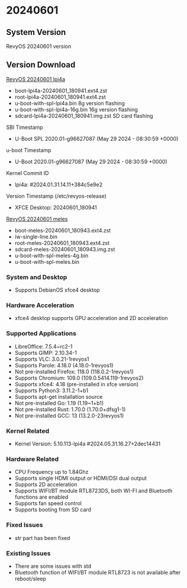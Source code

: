 # 20240601

## System Version

RevyOS 20240601 version

## Version Download

[RevyOS 20240601 lpi4a](https://mirror.iscas.ac.cn/revyos/extra/images/lpi4a/20240601/)

- boot-lpi4a-20240601_180941.ext4.zst
- root-lpi4a-20240601_180941.ext4.zst
- u-boot-with-spl-lpi4a.bin 8g version flashing
- u-boot-with-spl-lpi4a-16g.bin 16g version flashing
- sdcard-lpi4a-20240601_180941.img.zst SD card flashing

SBI Timestamp

- U-Boot SPL 2020.01-g96627087 (May 29 2024 - 08:30:59 +0000)

u-boot Timestamp

- U-Boot 2020.01-g96627087 (May 29 2024 - 08:30:59 +0000)

Kernel Commit ID

- lpi4a: #2024.01.31.14.11+384c5e9e2

Version Timestamp (/etc/revyos-release)

- XFCE Desktop: 20240601_180941

[RevyOS 20240601 meles](https://mirror.iscas.ac.cn/revyos/extra/images/meles/20240601/)

- boot-meles-20240601_180943.ext4.zst
- iw-single-line.bin
- root-meles-20240601_180943.ext4.zst
- sdcard-meles-20240601_180943.img.zst
- u-boot-with-spl-meles-4g.bin
- u-boot-with-spl-meles.bin

### System and Desktop

- Supports DebianOS xfce4 desktop

### Hardware Acceleration

- xfce4 desktop supports GPU acceleration and 2D acceleration

### Supported Applications

- LibreOffice: 7.5.4~rc2-1
- Supports GIMP: 2.10.34-1
- Supports VLC: 3.0.21-1revyos1
- Supports Parole: 4.18.0 (4.18.0-1revyos1)
- Not pre-installed Firefox: 118.0 (118.0.2-1revyos1)
- Supports Chromium: 109.0 (109.0.5414.119-1revyos2)
- Supports xfce4: 4.18 (pre-installed in xfce version)
- Supports Python3: 3.11.2-1+b1
- Supports apt-get installation source
- Not pre-installed Go: 1.19 (1.19~1+b1)
- Not pre-installed Rust: 1.70.0 (1.70.0+dfsg1-1)
- Not pre-installed GCC: 13 (13.2.0-23revyos1)

### Kernel Related

- Kernel Version: 5.10.113-lpi4a #2024.05.31.16.27+2dec14431

### Hardware Related

- CPU Frequency up to 1.84Ghz
- Supports single HDMI output or HDMI/DSI dual output
- Supports 2D acceleration
- Supports WIFI/BT module RTL8723DS, both WI-FI and Bluetooth functions are enabled
- Supports fan speed control
- Supports booting from SD card

### Fixed Issues

- str part has been fixed

### Existing Issues

- There are some issues with std
- Bluetooth function of WIFI/BT module RTL8723 is not available after reboot/sleep

